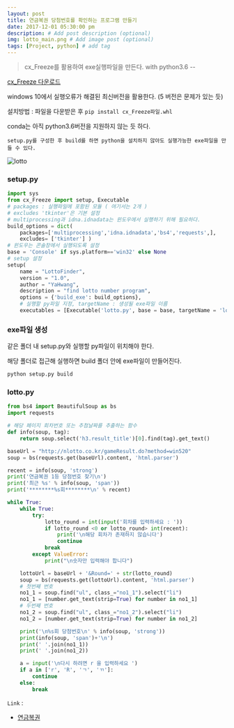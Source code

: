```yaml
---
layout: post
title: 연금복권 당첨번호를 확인하는 프로그램 만들기
date: 2017-12-01 05:30:00 pm
description: # Add post description (optional)
img: lotto_main.png # Add image post (optional)
tags: [Project, python] # add tag
---
```


> cx_Freeze를 활용하여 exe실행파일을 만든다. with python3.6 --  

[cx_Freeze 다운로드](https://pypi.python.org/pypi/cx_Freeze)

windows 10에서 실행오류가 해결된 최신버전을 활용한다. (5 버전은 문제가 있는 듯)

설치방법 : 파일을 다운받은 후 `pip install cx_Freeze파일.whl`

conda는 아직 python3.6버전을 지원하지 않는 듯 하다.

`setup.py를 구성한 후 build를 하면 python을 설치하지 않아도 실행가능한 exe파일을 만들 수 있다.`

![lotto]({{site.baseurl}}/assets/img/lotto.png)

### setup.py

``` python
import sys
from cx_Freeze import setup, Executable
# packages : 실행파일에 포함된 모듈 ( 여기서는 2개 )
# excludes 'tkinter'은 기본 설정
# multiprocessing과 idna.idnadata는 윈도우에서 실행하기 위해 필요하다.
build_options = dict(
    packages=['multiprocessing','idna.idnadata','bs4','requests',],
    excludes= ['tkinter'] )
# 윈도우는 콘솔창에서 실행되도록 설정
base = 'Console' if sys.platform=='win32' else None
# setup 설정
setup(
    name = "LottoFinder",
    version = "1.0",
    author = "YaHwang",
    description = "find lotto number program",
    options = {'build_exe': build_options},
    # 실행할 py파일 지정, targetName : 생성될 exe파일 이름
    executables = [Executable('lotto.py', base = base, targetName = 'lotto.exe')] )
```

### exe파일 생성

같은 폴더 내 setup.py와 실행할 py파일이 위치해야 한다.

해당 폴더로 접근해 실행하면 build 폴더 안에 exe파일이 만들어진다.

``` python
python setup.py build
```

### lotto.py

``` python
from bs4 import BeautifulSoup as bs
import requests

# 해당 페이지 회차번호 또는 추첨날짜를 추출하는 함수
def info(soup, tag):
    return soup.select('h3.result_title')[0].find(tag).get_text()

baseUrl = "http://nlotto.co.kr/gameResult.do?method=win520"
soup = bs(requests.get(baseUrl).content, 'html.parser')

recent = info(soup, 'strong')
print('연금복권 1등 당첨번호 찾기\n')
print('최근 %s' % info(soup, 'span'))
print('********%s회********\n' % recent)

while True:
    while True:
        try:
            lotto_round = int(input('회차를 입력하세요 : '))
            if lotto_round <0 or lotto_round> int(recent):
                print('\n해당 회차가 존재하지 않습니다')
                continue
            break
        except ValueError:
            print("\n숫자만 입력해야 합니다")

    lottoUrl = baseUrl + '&Round=' + str(lotto_round)
    soup = bs(requests.get(lottoUrl).content, 'html.parser')
    # 첫번째 번호
    no1_1 = soup.find("ul", class_="no1_1").select("li")
    no1_1 = [number.get_text(strip=True) for number in no1_1]
    # 두번째 번호
    no1_2 = soup.find("ul", class_="no1_2").select("li")
    no1_2 = [number.get_text(strip=True) for number in no1_2]

    print('\n%s회 당첨번호\n' % info(soup, 'strong'))
    print(info(soup, 'span')+'\n')
    print(' '.join(no1_1))
    print(' '.join(no1_2))

    a = input('\n다시 하려면 r 을 입력하세요 ')
    if a in ['r', 'R', 'ㄱ', 'ㄲ']:
        continue
    else:
        break
```

`Link` :

* [연금복권](http://nlotto.co.kr/gameResult.do?method=win520)